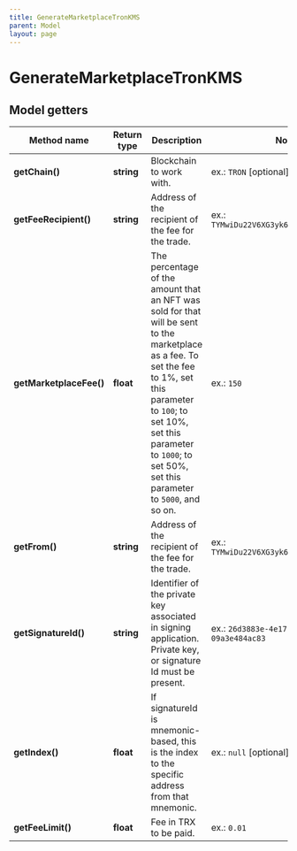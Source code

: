 ```yaml
---
title: GenerateMarketplaceTronKMS
parent: Model
layout: page
---
```


# GenerateMarketplaceTronKMS

## Model getters

Method name | Return type | Description | Notes
------------ | ------------- | ------------- | -------------
**getChain()** | **string** | Blockchain to work with. | ex.: `TRON` [optional]
**getFeeRecipient()** | **string** | Address of the recipient of the fee for the trade. | ex.: `TYMwiDu22V6XG3yk6W9cTVBz48okKLRczh`
**getMarketplaceFee()** | **float** | The percentage of the amount that an NFT was sold for that will be sent to the marketplace as a fee. To set the fee to 1%, set this parameter to <code>100</code>; to set 10%, set this parameter to <code>1000</code>; to set 50%, set this parameter to <code>5000</code>, and so on. | ex.: `150`
**getFrom()** | **string** | Address of the recipient of the fee for the trade. | ex.: `TYMwiDu22V6XG3yk6W9cTVBz48okKLRczh`
**getSignatureId()** | **string** | Identifier of the private key associated in signing application. Private key, or signature Id must be present. | ex.: `26d3883e-4e17-48b3-a0ee-09a3e484ac83`
**getIndex()** | **float** | If signatureId is mnemonic-based, this is the index to the specific address from that mnemonic. | ex.: `null` [optional]
**getFeeLimit()** | **float** | Fee in TRX to be paid. | ex.: `0.01`

